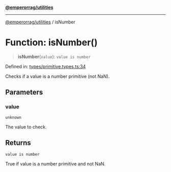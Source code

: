 [**@emperorrag/utilities**](../README.md)

***

[@emperorrag/utilities](../globals.md) / isNumber

# Function: isNumber()

> **isNumber**(`value`): `value is number`

Defined in: [types/primitive.types.ts:34](https://github.com/EmperorRAG/my-projects-monorepo/blob/e2bd1d08dbedaf6b4d2837cf58e4e4885a5e09fe/libs/utilities/src/lib/types/primitive.types.ts#L34)

Checks if a value is a number primitive (not NaN).

## Parameters

### value

`unknown`

The value to check.

## Returns

`value is number`

True if value is a number primitive and not NaN.
